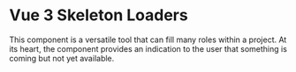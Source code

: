 # Vue 3 Skeleton Loaders

This component is a versatile tool that can fill many roles within a project. At its heart, the component provides an indication to the user that something is coming but not yet available.